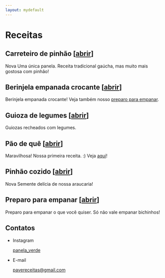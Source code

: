 ```yaml
---
layout: mydefault
---
```

# Receitas

## Carreteiro de pinhão [[abrir](./receitas/carreteiro_de_pinhao.md)] 

<span class="badge badge-warning">Nova</span> Uma única panela. Receita tradicional gaúcha, mas muito mais gostosa com pinhão!  <i class="fas fa-seedling"></i>

## Berinjela empanada crocante [[abrir](./receitas/berinjela_empanada_crocante.md)] 

Berinjela empanada crocante! Veja também nosso [preparo para empanar](./receitas/preparo_para_empanar.md). 

## Guioza de legumes [[abrir](./receitas/guioza_de_legumes.md)]

Guiozas recheados com legumes.

## Pão de quê [[abrir](./receitas/pao_de_que.md)]

<span class="badge badge-success">Maravilhosa!</span> Nossa primeira receita. :)
Veja [aqui](/receitas/pao_de_que.md)!

## Pinhão cozido [[abrir](./receitas/pinhao_cozido.md)] 

<span class="badge badge-warning">Nova</span> Semente delícia de nossa araucaria!  <i class="fas fa-seedling"></i>

## Preparo para empanar [[abrir](./receitas/preparo_para_empanar.md)]

Preparo para empanar o que você quiser. Só não vale empanar bichinhos! <i class="fas fa-seedling"></i> <i class="fas fa-smile-wink"></i>

## Contatos

* Instagram

  <a href="https://www.instagram.com/panela_verde/"><i class="fab fa-instagram"></i> panela_verde</a>

* E-mail

  [pavereceitas@gmail.com](mailto:pavereceitas@gmail.com)
